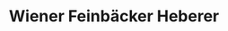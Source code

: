 ---
title: "Wiener Feinbäcker Heberer"
url: /frankfurt-am-main/wiener-feinbaecker-heberer/
shop: Bäckerei
---